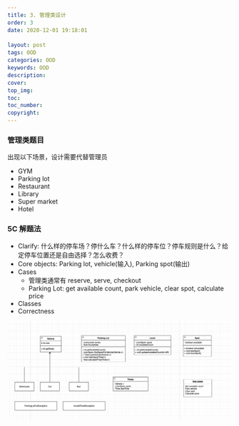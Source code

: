 ```yaml
---
title: 3. 管理类设计
order: 3
date: 2020-12-01 19:18:01

layout: post
tags: OOD
categories: OOD
keywords: OOD
description:
cover:
top_img:
toc:
toc_number:
copyright:
---
```


### 管理类题目

出现以下场景，设计需要代替管理员

- GYM
- Parking lot
- Restaurant
- Library
- Super market
- Hotel

### 5C 解题法

- Clarify: 什么样的停车场？停什么车？什么样的停车位？停车规则是什么？给定停车位置还是自由选择？怎么收费？
- Core objects: Parking lot, vehicle(输入), Parking spot(输出)
- Cases
  - 管理类通常有 reserve, serve, checkout
  - Parking Lot: get available count, park vehicle, clear spot, calculate price
- Classes
- Correctness

![image tooltip here](./assets/parkinglot.png)
